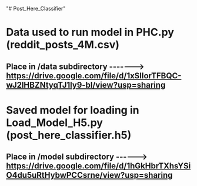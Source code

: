 "# Post_Here_Classifier" 



# Data used to run model in PHC.py (reddit_posts_4M.csv)
## Place in /data subdirectory -------> https://drive.google.com/file/d/1xSlIorTFBQC-wJ2lHBZNtyqTJ1Iy9-bl/view?usp=sharing

# Saved model for loading in Load_Model_H5.py (post_here_classifier.h5)
## Place in /model subdirectory ------> https://drive.google.com/file/d/1hGkHbrTXhsYSiO4du5uRtHybwPCCsrne/view?usp=sharing
